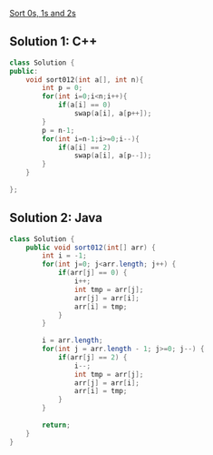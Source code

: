 [Sort 0s, 1s and 2s](https://practice.geeksforgeeks.org/problems/sort-an-array-of-0s-1s-and-2s4231/1)


## Solution 1: C++
```c++
class Solution {
public:
    void sort012(int a[], int n){
        int p = 0;
        for(int i=0;i<n;i++){
            if(a[i] == 0)
                swap(a[i], a[p++]);
        }
        p = n-1;
        for(int i=n-1;i>=0;i--){
            if(a[i] == 2)
                swap(a[i], a[p--]);
        }
    }
    
};
```

## Solution 2: Java
```java
class Solution {
    public void sort012(int[] arr) {
        int i = -1;
        for(int j=0; j<arr.length; j++) {
            if(arr[j] == 0) {
                i++;
                int tmp = arr[j];
                arr[j] = arr[i];
                arr[i] = tmp;
            }
        }
        
        i = arr.length;
        for(int j = arr.length - 1; j>=0; j--) {
            if(arr[j] == 2) {
                i--;
                int tmp = arr[j];
                arr[j] = arr[i];
                arr[i] = tmp;
            }
        }
        
        return;
    }
}
```